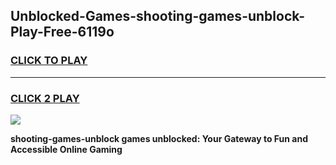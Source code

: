
## Unblocked-Games-shooting-games-unblock-Play-Free-6119o
<h3>
<a href="https://premium76.site?title=shooting-games-unblock&ref=21A">CLICK TO PLAY</a></h3>
<hr>

<h3>
<a href="https://premium76.site?title=shooting-games-unblock&ref=21A">CLICK 2 PLAY</a>
  
</h3>

<a href="https://premium76.site?title=shooting-games-unblock&ref=21A"><img src="https://clearcache.store/games.png"></a>


**shooting-games-unblock games unblocked: Your Gateway to Fun and Accessible Online Gaming**

